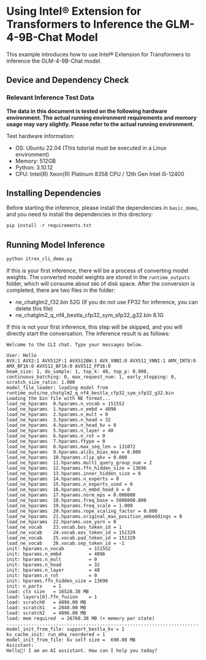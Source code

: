 
# Using Intel® Extension for Transformers to Inference the GLM-4-9B-Chat Model

This example introduces how to use Intel® Extension for Transformers to inference the GLM-4-9B-Chat model.

## Device and Dependency Check

### Relevant Inference Test Data

**The data in this document is tested on the following hardware environment. The actual running environment requirements and memory usage may vary slightly. Please refer to the actual running environment.**

Test hardware information:

+ OS: Ubuntu 22.04 (This tutorial must be executed in a Linux environment)
+ Memory: 512GB
+ Python: 3.10.12
+ CPU: Intel(R) Xeon(R) Platinum 8358 CPU / 12th Gen Intel i5-12400

## Installing Dependencies

Before starting the inference, please install the dependencies in `basic_demo`, and you need to install the dependencies in this directory:
```py
pip install -r requirements.txt
```

## Running Model Inference

```py
python itrex_cli_demo.py
```

If this is your first inference, there will be a process of converting model weights. The converted model weights are stored in the `runtime_outputs` folder, which will consume about `60G` of disk space.
After the conversion is completed, there are two files in the folder:
+ ne_chatglm2_f32.bin 52G (If you do not use FP32 for inference, you can delete this file)
+ ne_chatglm2_q_nf4_bestla_cfp32_sym_sfp32_g32.bin 8.1G

If this is not your first inference, this step will be skipped, and you will directly start the conversation. The inference result is as follows:
```shell
Welcome to the CLI chat. Type your messages below.

User: Hello
AVX:1 AVX2:1 AVX512F:1 AVX512BW:1 AVX_VNNI:0 AVX512_VNNI:1 AMX_INT8:0 AMX_BF16:0 AVX512_BF16:0 AVX512_FP16:0
beam_size: 1, do_sample: 1, top_k: 40, top_p: 0.900, continuous_batching: 0, max_request_num: 1, early_stopping: 0, scratch_size_ratio: 1.000
model_file_loader: loading model from runtime_outs/ne_chatglm2_q_nf4_bestla_cfp32_sym_sfp32_g32.bin
Loading the bin file with NE format...
load_ne_hparams  0.hparams.n_vocab = 151552                        
load_ne_hparams  1.hparams.n_embd = 4096                          
load_ne_hparams  2.hparams.n_mult = 0                             
load_ne_hparams  3.hparams.n_head = 32                            
load_ne_hparams  4.hparams.n_head_kv = 0                             
load_ne_hparams  5.hparams.n_layer = 40                            
load_ne_hparams  6.hparams.n_rot = 0                             
load_ne_hparams  7.hparams.ftype = 0                             
load_ne_hparams  8.hparams.max_seq_len = 131072                        
load_ne_hparams  9.hparams.alibi_bias_max = 0.000                         
load_ne_hparams  10.hparams.clip_qkv = 0.000                         
load_ne_hparams  11.hparams.multi_query_group_num = 2                             
load_ne_hparams  12.hparams.ffn_hidden_size = 13696                         
load_ne_hparams  13.hparams.inner_hidden_size = 0                             
load_ne_hparams  14.hparams.n_experts = 0                             
load_ne_hparams  15.hparams.n_experts_used = 0                             
load_ne_hparams  16.hparams.n_embd_head_k = 0                             
load_ne_hparams  17.hparams.norm_eps = 0.000000                      
load_ne_hparams  18.hparams.freq_base = 5000000.000                   
load_ne_hparams  19.hparams.freq_scale = 1.000                         
load_ne_hparams  20.hparams.rope_scaling_factor = 0.000                         
load_ne_hparams  21.hparams.original_max_position_embeddings = 0                             
load_ne_hparams  22.hparams.use_yarn = 0                             
load_ne_vocab    23.vocab.bos_token_id = 1                             
load_ne_vocab    24.vocab.eos_token_id = 151329                        
load_ne_vocab    25.vocab.pad_token_id = 151329                        
load_ne_vocab    26.vocab.sep_token_id = -1                            
init: hparams.n_vocab         = 151552
init: hparams.n_embd          = 4096
init: hparams.n_mult          = 0
init: hparams.n_head          = 32
init: hparams.n_layer         = 40
init: hparams.n_rot           = 0
init: hparams.ffn_hidden_size = 13696
init: n_parts    = 1
load: ctx size   = 16528.38 MB
load: layers[0].ffn_fusion    = 1
load: scratch0   = 4096.00 MB
load: scratch1   = 2048.00 MB
load: scratch2   = 4096.00 MB
load: mem required  = 26768.38 MB (+ memory per state)
.............................................................................................
model_init_from_file: support_bestla_kv = 1
kv_cache_init: run_mha_reordered = 1
model_init_from_file: kv self size =  690.00 MB
Assistant:
Hello👋! I am an AI assistant. How can I help you today?
```

